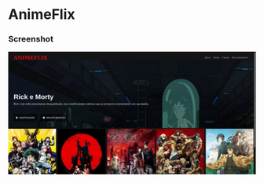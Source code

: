 # AnimeFlix

### Screenshot
![ScreenShot](https://github.com/antonio-cosmo/projetoAnimeFlix/blob/main/screenshot/animeflix.png)
